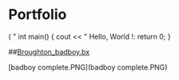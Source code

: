 # Portfolio
( " int main()
{
 cout  << " Hello, World !:
 return 0;
 }

##[Broughton_badboy.bx](Broughton_badboy.bx)

[badboy complete.PNG](badboy complete.PNG)
